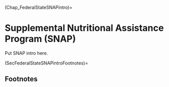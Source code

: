 (Chap_FederalStateSNAPintro)=
# Supplemental Nutritional Assistance Program (SNAP)

Put SNAP intro here.


(SecFederalStateSNAPintroFootnotes)=
## Footnotes

<!-- [^citation_note]: See {cite}`AuerbachEtAl:1981,AuerbachEtAl:1983`, {cite}`AuerbachKotlikoff:1983a,AuerbachKotlikoff:1983b,AuerbachKotlikoff:1983c`, and {cite}`AuerbachKotlikoff:1985`. -->
